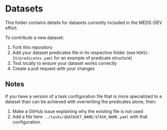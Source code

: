 # Datasets
This folder contains details for datasets currently included in the MEDS-DEV effort.

To contribute a new dataset:
1. Fork this repository
2. Add your dataset predicates file in its respective folder (see `MIMIC-IV/predicates.yaml` for an example of predicate structure)
3. Test locally to ensure your dataset works correctly
4. Create a pull request with your changes

## Notes
If you have a version of a task configuration file that is more specialized to a dataset than can be achieved
with overwriting the predicates alone, then:
1. Make a GitHub issue explaining why the existing file is not used
2. Add a file here `../tasks/$DATASET_NAME/$TASK_NAME.yaml` with that configuration.
